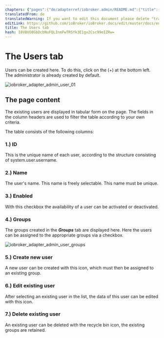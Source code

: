 ```yaml
---
chapters: {"pages":{"de/adapterref/iobroker.admin/README.md":{"title":{"de":"no title"},"content":"de/adapterref/iobroker.admin/README.md"},"de/adapterref/iobroker.admin/admin/tab-adapters.md":{"title":{"de":"Der Reiter Adapter"},"content":"de/adapterref/iobroker.admin/admin/tab-adapters.md"},"de/adapterref/iobroker.admin/admin/tab-instances.md":{"title":{"de":"Der Reiter Instanzen"},"content":"de/adapterref/iobroker.admin/admin/tab-instances.md"},"de/adapterref/iobroker.admin/admin/tab-objects.md":{"title":{"de":"Der Reiter Objekte"},"content":"de/adapterref/iobroker.admin/admin/tab-objects.md"},"de/adapterref/iobroker.admin/admin/tab-states.md":{"title":{"de":"Der Reiter Zustände"},"content":"de/adapterref/iobroker.admin/admin/tab-states.md"},"de/adapterref/iobroker.admin/admin/tab-groups.md":{"title":{"de":"Der Reiter Gruppen"},"content":"de/adapterref/iobroker.admin/admin/tab-groups.md"},"de/adapterref/iobroker.admin/admin/tab-users.md":{"title":{"de":"Der Reiter Benutzer"},"content":"de/adapterref/iobroker.admin/admin/tab-users.md"},"de/adapterref/iobroker.admin/admin/tab-events.md":{"title":{"de":"Der Reiter Ereignisse"},"content":"de/adapterref/iobroker.admin/admin/tab-events.md"},"de/adapterref/iobroker.admin/admin/tab-hosts.md":{"title":{"de":"Der Reiter Hosts"},"content":"de/adapterref/iobroker.admin/admin/tab-hosts.md"},"de/adapterref/iobroker.admin/admin/tab-enums.md":{"title":{"de":"Der Reiter Aufzählungen"},"content":"de/adapterref/iobroker.admin/admin/tab-enums.md"},"de/adapterref/iobroker.admin/admin/tab-log.md":{"title":{"de":"Der Reiter Log"},"content":"de/adapterref/iobroker.admin/admin/tab-log.md"},"de/adapterref/iobroker.admin/admin/tab-system.md":{"title":{"de":"Die Systemeinstellungen"},"content":"de/adapterref/iobroker.admin/admin/tab-system.md"}}}
translatedFrom: de
translatedWarning: If you want to edit this document please delete "translatedFrom" field, elsewise this document will be translated automatically again
editLink: https://github.com/ioBroker/ioBroker.docs/edit/master/docs/en/adapterref/iobroker.admin/tab-users.md
title: The Users tab
hash: I8VBVO8GbDcbNuFQLInmFwTRSYk3E1gv2Csc99eIZRw=
---
```

# The Users tab
Users can be created here. To do this, click on the (+) at the bottom left. The administrator is already created by default.

![iobroker_adapter_admin_user_01](../../../de/adapterref/iobroker.admin/img/tab-user_01-1.jpg)

## The page content
The existing users are displayed in tabular form on the page. The fields in the column headers are used to filter the table according to your own criteria.

The table consists of the following columns:

### **1.) ID**
This is the unique name of each user, according to the structure consisting of system.user.username.

### **2.) Name**
The user's name. This name is freely selectable. This name must be unique.

### **3.) Enabled**
With this checkbox the availability of a user can be activated or deactivated.

### **4.) Groups**
The groups created in the **_Groups_** tab are displayed here. Here the users can be assigned to the appropriate groups via a checkbox.

![iobroker_adapter_admin_user_groups](../../../de/adapterref/iobroker.admin/img/tab-user_Groups.jpg)

### **5.) Create new user**
A new user can be created with this icon, which must then be assigned to an existing group.

### **6.) Edit existing user**
After selecting an existing user in the list, the data of this user can be edited with this icon.

### **7.) Delete existing user**
An existing user can be deleted with the recycle bin icon, the existing groups are retained.